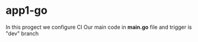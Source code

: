 # app1-go
In this progect we configure CI 
Our main code in **main.go** file and trigger is "dev" branch
